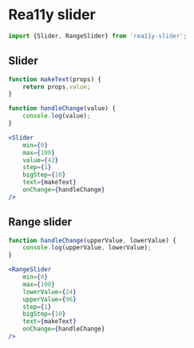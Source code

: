 Rea11y slider
=============

```js
import {Slider, RangeSlider} from 'rea11y-slider';
```

Slider
------

```jsx
function makeText(props) {
	return props.value;
}

function handleChange(value) {
	console.log(value);
}

<Slider
	min={0}
	max={100}
	value={42}
	step={1}
	bigStep={10}
	text={makeText}
	onChange={handleChange}
/>
```

Range slider
------------

```jsx
function handleChange(upperValue, lowerValue) {
	console.log(upperValue, lowerValue);
}

<RangeSlider
	min={0}
	max={100}
	lowerValue={24}
	upperValue={96}
	step={1}
	bigStep={10}
	text={makeText}
	onChange={handleChange}
/>
```
